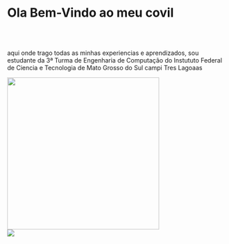 <h1>Ola Bem-Vindo ao meu covil</h1>

<br></br>

<style>
@import url('https://fonts.googleapis.com/css2?family=Bebas+Neue&display=swap');
</style>

<p>
aqui onde trago todas as minhas experiencias e aprendizados, sou estudante da 3ª Turma de Engenharia de Computação do Instututo Federal de Ciencia e Tecnologia de Mato Grosso do Sul campi Tres Lagoaas

</p>
<div>

<img src="https://gifs.eco.br/wp-content/uploads/2021/09/gifs-de-anime-sad-boy-2.gif" width="350px"/>

</div>

<a href="https://www.instagram.com/vini.barbosa.ribeiro/" alt="Instagram" target="_blank">
  <img src="https://img.shields.io/badge/-Instagram-DF0174?style=for-the-badge&labelColor=DF0174&logo=instagram&logoColor=white&link=https://www.instagram.com/USERNAME">
</a>
